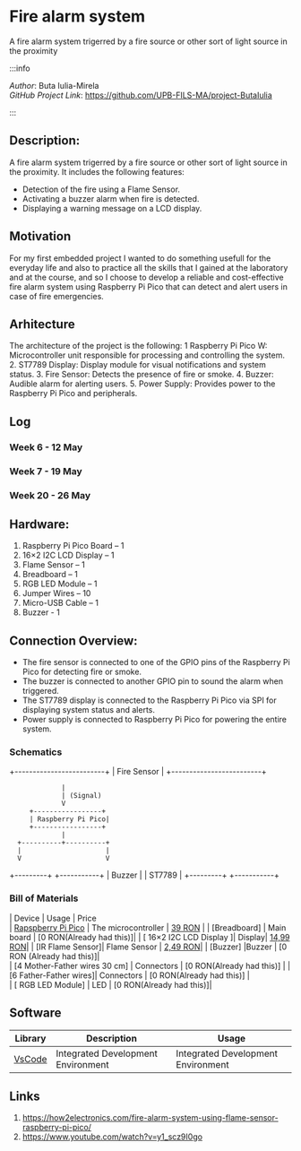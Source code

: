 # Fire alarm system
A fire alarm system trigerred by a fire source or other sort of light source in the proximity

:::info

*Author*: Buta Iulia-Mirela \
*GitHub Project Link*: https://github.com/UPB-FILS-MA/project-ButaIulia

:::



## Description:

A fire alarm system trigerred by a fire source or other sort of light source in the proximity. It includes the following features:
- Detection of the fire using a Flame Sensor.
- Activating a buzzer alarm when fire is detected.
- Displaying a warning message on a LCD display.

## Motivation
For my first embedded project I wanted to do something usefull for the everyday life and also to practice all the skills that I gained at the laboratory and at the course, and so I choose to  develop a reliable and cost-effective fire alarm system using Raspberry Pi Pico that can detect and alert users in case of fire emergencies.

## Arhitecture
The architecture of the project is the following:
1	Raspberry Pi Pico W: Microcontroller unit responsible for processing and controlling the system.
2. ST7789 Display: Display module for visual notifications and system status.
3. Fire Sensor: Detects the presence of fire or smoke.
4. Buzzer: Audible alarm for alerting users.
5. Power Supply: Provides power to the Raspberry Pi Pico and peripherals.

## Log

<!-- write every week your progress here -->

### Week 6 - 12 May

### Week 7 - 19 May

### Week 20 - 26 May

## Hardware:

1. Raspberry Pi Pico Board – 1
2. 16×2 I2C LCD Display – 1
3. Flame Sensor – 1
4. Breadboard – 1
5. RGB LED Module – 1
6. Jumper Wires – 10
7. Micro-USB Cable – 1
9. Buzzer - 1

## Connection Overview:
* The fire sensor is connected to one of the GPIO pins of the Raspberry Pi Pico for detecting fire or smoke.
* The buzzer is connected to another GPIO pin to sound the alarm when triggered.
* The ST7789 display is connected to the Raspberry Pi Pico via SPI for displaying system status and alerts.
* Power supply is connected to Raspberry Pi Pico for powering the entire system.

### Schematics

+-------------------------+
 |      Fire Sensor        |
 +-------------------------+

                 |
                 | (Signal)
                 V
         +-----------------+
         | Raspberry Pi Pico|
         +-----------------+
                 |
      +----------+----------+
      |                     |
      V                     V
 +---------+           +-----------+
 |  Buzzer |           |  ST7789   |
 +---------+           +-----------+

### Bill of Materials

<!-- Fill out this table with all the hardware components that you might need.

The format is

| [Device](link://to/device) | This is used ... | [price](link://to/store) |



-->

| Device                                                                                                  | Usage               | Price                                                      
| [Rapspberry Pi Pico](https://www.raspberrypi.com/documentation/microcontrollers/raspberry-pi-pico.html) | The microcontroller | [39 RON](https://www.optimusdigital.ro/en/raspberry-pi-boards/12394-raspberry-pi-pico-w.html)  |
| [Breadboard] | Main board          | [0 RON(Already had this)]|
| [ 16×2 I2C LCD Display ]| Display| [14,99 RON](https://www.optimusdigital.ro/ro/optoelectronice-lcd-uri/62-lcd-1602-cu-interfata-i2c-si-backlight-galben-verde.html)|
| [IR Flame Sensor]| Flame Sensor     | [2,49 RON](https://www.optimusdigital.ro/en/optical-sensors/110-ir-flame-sensor.html)|
| [Buzzer] |Buzzer | [0 RON (Already had this)]|  
| [4 Mother-Father wires 30 cm]  | Connectors          | [0 RON(Already had this)]   |
| [6 Father-Father wires]| Connectors          | [0 RON(Already had this)] |     
| [ RGB LED Module]   |    LED  | [0 RON(Already had this)]|                                   

## Software

| Library                                  | Description                        | Usage                              |
| ---------------------------------------- | ---------------------------------- | ---------------------------------- |
| [VsCode](https://code.visualstudio.com/) | Integrated Development Environment | Integrated Development Environment |         


## Links

<!-- Add a few links that inspired you and that you think you will use for your project -->

1. https://how2electronics.com/fire-alarm-system-using-flame-sensor-raspberry-pi-pico/
2. https://www.youtube.com/watch?v=y1_scz9I0go